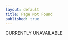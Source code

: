 ```yaml
---
layout: default
title: Page Not Found
published: true
---
```

<style>
.navbar,.footer {display:none;}
</style>
<div class="m404-s">
<div class="m404-ti" style="display:none;"><svg viewBox="0 0 24 20" fill="none" xmlns="http://www.w3.org/2000/svg"><circle cx="12" cy="12" r="10" fill="#d32f2fb6"/><path d="M12 7V13" stroke="white" stroke-width="2" stroke-linecap="round"/><circle cx="12" cy="17" r="1" fill="white"/></svg><span>PAGE NOT FOUND!</span></div>


<span style="text-transform:uppercase;">Currently unavailable</span>
</div>